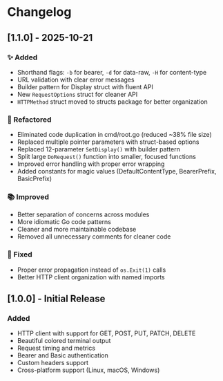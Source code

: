 # Changelog

## [1.1.0] - 2025-10-21

### ✨ Added
- Shorthand flags: `-b` for bearer, `-d` for data-raw, `-H` for content-type
- URL validation with clear error messages
- Builder pattern for Display struct with fluent API
- New `RequestOptions` struct for cleaner API
- `HTTPMethod` struct moved to structs package for better organization

### 🔨 Refactored
- Eliminated code duplication in cmd/root.go (reduced ~38% file size)
- Replaced multiple pointer parameters with struct-based options
- Replaced 12-parameter `SetDisplay()` with builder pattern
- Split large `DoRequest()` function into smaller, focused functions
- Improved error handling with proper error wrapping
- Added constants for magic values (DefaultContentType, BearerPrefix, BasicPrefix)

### 📚 Improved
- Better separation of concerns across modules
- More idiomatic Go code patterns
- Cleaner and more maintainable codebase
- Removed all unnecessary comments for cleaner code

### 🐛 Fixed
- Proper error propagation instead of `os.Exit(1)` calls
- Better HTTP client organization with named imports

## [1.0.0] - Initial Release

### Added
- HTTP client with support for GET, POST, PUT, PATCH, DELETE
- Beautiful colored terminal output
- Request timing and metrics
- Bearer and Basic authentication
- Custom headers support
- Cross-platform support (Linux, macOS, Windows)

